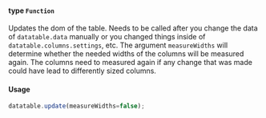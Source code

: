#### type `Function`

Updates the dom of the table. Needs to be called after you change the data of `datatable.data` manually or you changed things inside of `datatable.columns.settings`, etc. The argument `measureWidths` will determine whether the needed widths of the columns will be measured again. The columns need to measured again if any change that was made could have lead to differently sized columns.

#### Usage

```javascript
datatable.update(measureWidths=false);
```
